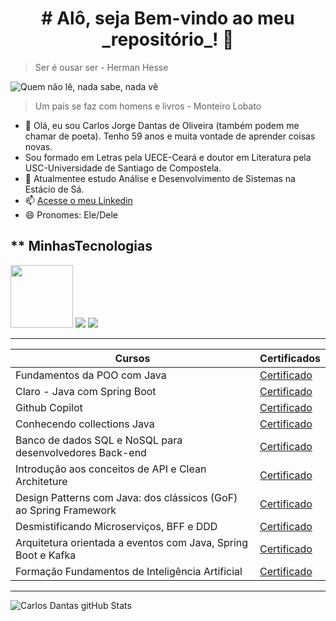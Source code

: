<center><h1># Alô, seja Bem-vindo ao meu _repositório_! 👋</></center>

>Ser é ousar ser - Herman Hesse


![Quem não lê, nada sabe, nada vê](https://3.bp.blogspot.com/_Jx9wELaKm4U/TSWlnVDPCAI/AAAAAAAAAfQ/KCfT3BmSA-0/s1600/livro+m%25C3%25A1gico.jpg)

>Um país se faz com homens e livros - Monteiro Lobato

- 🔭 Olá, eu sou Carlos Jorge Dantas de Oliveira (também podem me chamar de poeta). Tenho 59 anos e muita vontade de aprender coisas novas.
- Sou formado em Letras pela UECE-Ceará e doutor em Literatura pela USC-Universidade de Santiago de Compostela.
- 🌱 Atualmentee estudo Análise e Desenvolvimento de Sistemas na Estácio de Sá.
- 📫 [Acesse o meu Linkedin](https://www.linkedin.com/in/carlosdantasoliveira/)
- 😄 Pronomes: Ele/Dele

** MinhasTecnologias
--------
<img src="https://cdn.jsdelivr.net/gh/devicons/devicon@latest/icons/java/java-original.svg" width="100px"/>
<img src="https://assets.dio.me/cCzVi56R-CSyGJr3Q511ZH36e6u0dTdIqPikwJJ-H8k/f:webp/q:80/w:120/L3RyYWNrcy9jOTBlNzk3OS1iODA3LTQ5NDEtODk1YS04ZDg1NTY0YjE0MmUucG5n"/>
<img src="https://assets.dio.me/jHe4lUamo3wFgUxUNvXlUO0iXvPk1GX2U6vYImAno_I/f:webp/q:80/w:120/L3RyYWNrcy80ZGViNDBkZS03ZmI2LTQyMjktYTZhNS05NzE4NTM4MWQ1NzcucG5n"/>

--------
|Cursos|Certificados|
|------|------------|
|Fundamentos da POO com Java|[Certificado](https://hermes.dio.me/certificates/B1CDGHAX.pdf)|
|Claro - Java com Spring Boot|[Certificado](https://hermes.dio.me/certificates/UE5LFWSM.pdf)|
|Github Copilot|[Certificado](https://hermes.dio.me/certificates/NLBR0HMW.pdf)|
|Conhecendo collections Java|[Certificado](https://hermes.dio.me/certificates/49VWGTIX.pd)|
|Banco de dados SQL e NoSQL para desenvolvedores Back-end|[Certificado](https://https://hermes.dio.me/certificates/YSOJFMAD.pdf)|
|Introdução aos conceitos de API e Clean Architeture|[Certificado](https://hermes.dio.me/certificates/M1CYOYMS.pdf)|
|Design Patterns com Java: dos clássicos (GoF) ao Spring Framework|[Certificado](https://hermes.dio.me/certificates/M5LV24FD.pdf)|
|Desmistificando Microserviços, BFF e DDD|[Certificado](https://hermes.dio.me/certificates/FESYK0AT.pdf)|
|Arquitetura orientada a eventos com Java, Spring Boot e Kafka|[Certificado](https://hermes.dio.me/certificates/I9G8MA6C.pdf)|
|Formação Fundamentos de Inteligência Artificial|[Certificado](https://hermes.dio.me/certificates/BITEY3II.pdf)|
---------
![Carlos Dantas gitHub Stats](https://github-readme-stats.vercel.app/api?username=gitpoet&show_icons=true&theme=radical)


